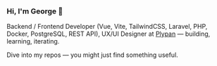 ### Hi, I'm George 👋

Backend / Frontend Developer (Vue, Vite, TailwindCSS, Laravel, PHP, Docker, PostgreSQL, REST API), UX/UI Designer at [Plypan](https://www.plypan.com/) — building, learning, iterating.

Dive into my repos — you might just find something useful.
